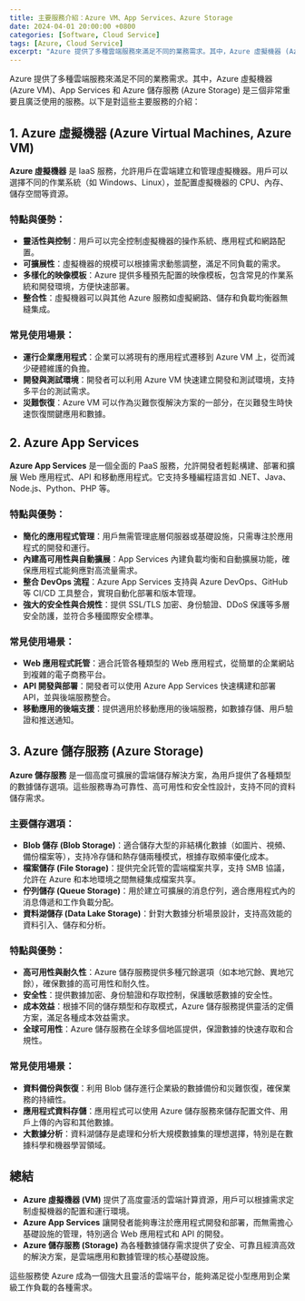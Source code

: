 ```yaml
---
title: 主要服務介紹：Azure VM、App Services、Azure Storage
date: 2024-04-01 20:00:00 +0800
categories: [Software, Cloud Service]
tags: [Azure, Cloud Service] 
excerpt: "Azure 提供了多種雲端服務來滿足不同的業務需求。其中，Azure 虛擬機器 (Azure VM)、App Services 和 Azure 儲存服務 (Azure Storage) 是三個非常重要且廣泛使用的服務"
---
```


Azure 提供了多種雲端服務來滿足不同的業務需求。其中，Azure 虛擬機器 (Azure VM)、App Services 和 Azure 儲存服務 (Azure Storage) 是三個非常重要且廣泛使用的服務。以下是對這些主要服務的介紹：

## **1. Azure 虛擬機器 (Azure Virtual Machines, Azure VM)**

**Azure 虛擬機器** 是 IaaS 服務，允許用戶在雲端建立和管理虛擬機器。用戶可以選擇不同的作業系統（如 Windows、Linux），並配置虛擬機器的 CPU、內存、儲存空間等資源。

### **特點與優勢：**
- **靈活性與控制**：用戶可以完全控制虛擬機器的操作系統、應用程式和網路配置。
- **可擴展性**：虛擬機器的規模可以根據需求動態調整，滿足不同負載的需求。
- **多樣化的映像模板**：Azure 提供多種預先配置的映像模板，包含常見的作業系統和開發環境，方便快速部署。
- **整合性**：虛擬機器可以與其他 Azure 服務如虛擬網路、儲存和負載均衡器無縫集成。

### **常見使用場景：**
- **運行企業應用程式**：企業可以將現有的應用程式遷移到 Azure VM 上，從而減少硬體維護的負擔。
- **開發與測試環境**：開發者可以利用 Azure VM 快速建立開發和測試環境，支持多平台的測試需求。
- **災難恢復**：Azure VM 可以作為災難恢復解決方案的一部分，在災難發生時快速恢復關鍵應用和數據。

## **2. Azure App Services**

**Azure App Services** 是一個全面的 PaaS 服務，允許開發者輕鬆構建、部署和擴展 Web 應用程式、API 和移動應用程式。它支持多種編程語言如 .NET、Java、Node.js、Python、PHP 等。

### **特點與優勢：**
- **簡化的應用程式管理**：用戶無需管理底層伺服器或基礎設施，只需專注於應用程式的開發和運行。
- **內建高可用性與自動擴展**：App Services 內建負載均衡和自動擴展功能，確保應用程式能夠應對高流量需求。
- **整合 DevOps 流程**：Azure App Services 支持與 Azure DevOps、GitHub 等 CI/CD 工具整合，實現自動化部署和版本管理。
- **強大的安全性與合規性**：提供 SSL/TLS 加密、身份驗證、DDoS 保護等多層安全防護，並符合多種國際安全標準。

### **常見使用場景：**
- **Web 應用程式託管**：適合託管各種類型的 Web 應用程式，從簡單的企業網站到複雜的電子商務平台。
- **API 開發與部署**：開發者可以使用 Azure App Services 快速構建和部署 API，並與後端服務整合。
- **移動應用的後端支援**：提供適用於移動應用的後端服務，如數據存儲、用戶驗證和推送通知。

## **3. Azure 儲存服務 (Azure Storage)**

**Azure 儲存服務** 是一個高度可擴展的雲端儲存解決方案，為用戶提供了各種類型的數據儲存選項。這些服務專為可靠性、高可用性和安全性設計，支持不同的資料儲存需求。

### **主要儲存選項：**
- **Blob 儲存 (Blob Storage)**：適合儲存大型的非結構化數據（如圖片、視頻、備份檔案等），支持冷存儲和熱存儲兩種模式，根據存取頻率優化成本。
- **檔案儲存 (File Storage)**：提供完全託管的雲端檔案共享，支持 SMB 協議，允許在 Azure 和本地環境之間無縫集成檔案共享。
- **佇列儲存 (Queue Storage)**：用於建立可擴展的消息佇列，適合應用程式內的消息傳遞和工作負載分配。
- **資料湖儲存 (Data Lake Storage)**：針對大數據分析場景設計，支持高效能的資料引入、儲存和分析。

### **特點與優勢：**
- **高可用性與耐久性**：Azure 儲存服務提供多種冗餘選項（如本地冗餘、異地冗餘），確保數據的高可用性和耐久性。
- **安全性**：提供數據加密、身份驗證和存取控制，保護敏感數據的安全性。
- **成本效益**：根據不同的儲存類型和存取模式，Azure 儲存服務提供靈活的定價方案，滿足各種成本效益需求。
- **全球可用性**：Azure 儲存服務在全球多個地區提供，保證數據的快速存取和合規性。

### **常見使用場景：**
- **資料備份與恢復**：利用 Blob 儲存進行企業級的數據備份和災難恢復，確保業務的持續性。
- **應用程式資料存儲**：應用程式可以使用 Azure 儲存服務來儲存配置文件、用戶上傳的內容和其他數據。
- **大數據分析**：資料湖儲存是處理和分析大規模數據集的理想選擇，特別是在數據科學和機器學習領域。

## **總結**

- **Azure 虛擬機器 (VM)** 提供了高度靈活的雲端計算資源，用戶可以根據需求定制虛擬機器的配置和運行環境。
- **Azure App Services** 讓開發者能夠專注於應用程式開發和部署，而無需擔心基礎設施的管理，特別適合 Web 應用程式和 API 的開發。
- **Azure 儲存服務 (Storage)** 為各種數據儲存需求提供了安全、可靠且經濟高效的解決方案，是雲端應用和數據管理的核心基礎設施。 

這些服務使 Azure 成為一個強大且靈活的雲端平台，能夠滿足從小型應用到企業級工作負載的各種需求。
